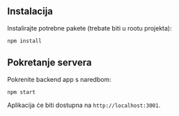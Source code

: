 ## Instalacija

Instalirajte potrebne pakete (trebate biti u rootu projekta):
   ```sh
   npm install
   ```

## Pokretanje servera

Pokrenite backend app s naredbom:
```sh
npm start
```
Aplikacija će biti dostupna na `http://localhost:3001`.
